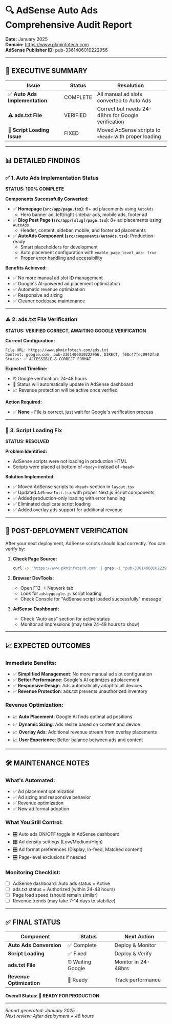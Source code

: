 # 🔍 AdSense Auto Ads Comprehensive Audit Report

**Date:** January 2025  
**Domain:** https://www.pkminfotech.com  
**AdSense Publisher ID:** pub-3361406010222956

---

## 🎯 **EXECUTIVE SUMMARY**

| Issue | Status | Resolution |
|-------|--------|------------|
| ✅ **Auto Ads Implementation** | COMPLETE | All manual ad slots converted to Auto Ads |
| ⚠️ **ads.txt File** | VERIFIED | Correct but needs 24-48hrs for Google verification |
| 🔧 **Script Loading Issue** | FIXED | Moved AdSense scripts to `<head>` with proper loading |

---

## 📊 **DETAILED FINDINGS**

### ✅ **1. Auto Ads Implementation Status**
**STATUS: 100% COMPLETE**

**Components Successfully Converted:**
- ✅ **Homepage (`src/app/page.tsx`)**: 6+ ad placements using `AutoAds`
  - Hero banner ad, left/right sidebar ads, mobile ads, footer ad
- ✅ **Blog Post Page (`src/app/[slug]/page.tsx`)**: 8+ ad placements using `AutoAds`
  - Header, content, sidebar, mobile, and footer ad placements
- ✅ **AutoAds Component (`src/components/AutoAds.tsx`)**: Production-ready
  - Smart placeholders for development
  - Auto placement configuration with `enable_page_level_ads: true`
  - Proper error handling and accessibility

**Benefits Achieved:**
- ✅ No more manual ad slot ID management
- ✅ Google's AI-powered ad placement optimization
- ✅ Automatic revenue optimization
- ✅ Responsive ad sizing
- ✅ Cleaner codebase maintenance

---

### ⚠️ **2. ads.txt File Verification**
**STATUS: VERIFIED CORRECT, AWAITING GOOGLE VERIFICATION**

**Current Configuration:**
```
File URL: https://www.pkminfotech.com/ads.txt
Content: google.com, pub-3361406010222956, DIRECT, f08c47fec0942fa0
Status: ✅ ACCESSIBLE & CORRECT FORMAT
```

**Expected Timeline:**
- ⏰ Google verification: 24-48 hours
- 🔄 Status will automatically update in AdSense dashboard
- 📈 Revenue protection will be active once verified

**Action Required:** 
- ✅ **None** - File is correct, just wait for Google's verification process

---

### 🔧 **3. Script Loading Fix**
**STATUS: RESOLVED**

**Problem Identified:**
- AdSense scripts were not loading in production HTML
- Scripts were placed at bottom of `<body>` instead of `<head>`

**Solution Implemented:**
- ✅ Moved AdSense scripts to `<head>` section in `layout.tsx`
- ✅ Updated `AdSenseInit.tsx` with proper Next.js Script components
- ✅ Added production-only loading with error handling
- ✅ Eliminated duplicate script loading
- ✅ Added overlay ads support for additional revenue

---

## 🚀 **POST-DEPLOYMENT VERIFICATION**

After your next deployment, AdSense scripts should load correctly. You can verify by:

1. **Check Page Source:**
   ```bash
   curl -s "https://www.pkminfotech.com" | grep -i "pub-3361406010222956"
   ```

2. **Browser DevTools:**
   - Open F12 → Network tab
   - Look for `adsbygoogle.js` script loading
   - Check Console for "AdSense script loaded successfully" message

3. **AdSense Dashboard:**
   - Check "Auto ads" section for active status
   - Monitor ad impressions (may take 24-48 hours to show)

---

## 📈 **EXPECTED OUTCOMES**

### **Immediate Benefits:**
- ✅ **Simplified Management**: No more manual ad slot configuration
- ✅ **Better Performance**: Google's AI optimizes ad placement
- ✅ **Responsive Design**: Ads automatically adapt to all devices
- ✅ **Revenue Protection**: ads.txt prevents unauthorized inventory

### **Revenue Optimization:**
- 📈 **Auto Placement**: Google AI finds optimal ad positions
- 📈 **Dynamic Sizing**: Ads resize based on content and device
- 📈 **Overlay Ads**: Additional revenue stream from overlay placements
- 📈 **User Experience**: Better balance between ads and content

---

## 🛠 **MAINTENANCE NOTES**

### **What's Automated:**
- ✅ Ad placement optimization
- ✅ Ad sizing and responsive behavior
- ✅ Revenue optimization
- ✅ New ad format adoption

### **What You Still Control:**
- 🎛️ Auto ads ON/OFF toggle in AdSense dashboard
- 🎛️ Ad density settings (Low/Medium/High)
- 🎛️ Ad format preferences (Display, In-feed, Matched content)
- 🎛️ Page-level exclusions if needed

### **Monitoring Checklist:**
- [ ] AdSense dashboard: Auto ads status = Active
- [ ] ads.txt status = Authorized (within 24-48 hours)
- [ ] Page load speed (should remain similar)
- [ ] Revenue trends (may take 7-14 days to stabilize)

---

## ✅ **FINAL STATUS**

| Component | Status | Next Action |
|-----------|---------|-------------|
| **Auto Ads Conversion** | ✅ Complete | Deploy & Monitor |
| **Script Loading** | ✅ Fixed | Deploy & Verify |
| **ads.txt File** | ⏰ Waiting Google | Monitor in 24-48hrs |
| **Revenue Optimization** | 🚀 Ready | Track performance |

**Overall Status: 🎉 READY FOR PRODUCTION**

---

*Report generated: January 2025*  
*Next review: After deployment + 48 hours* 